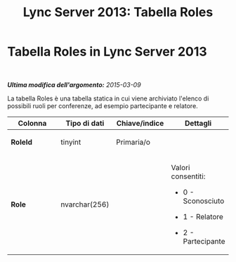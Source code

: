 ﻿---
title: 'Lync Server 2013: Tabella Roles'
TOCTitle: Tabella Roles
ms:assetid: e8eb8a10-26b5-488b-bc8c-f9ef93f98bdb
ms:mtpsurl: https://technet.microsoft.com/it-it/library/Gg399043(v=OCS.15)
ms:contentKeyID: 49302346
ms.date: 08/24/2015
mtps_version: v=OCS.15
ms.translationtype: HT
---

# Tabella Roles in Lync Server 2013

 

_**Ultima modifica dell'argomento:** 2015-03-09_

La tabella Roles è una tabella statica in cui viene archiviato l'elenco di possibili ruoli per conferenze, ad esempio partecipante e relatore.


<table>
<colgroup>
<col style="width: 25%" />
<col style="width: 25%" />
<col style="width: 25%" />
<col style="width: 25%" />
</colgroup>
<thead>
<tr class="header">
<th>Colonna</th>
<th>Tipo di dati</th>
<th>Chiave/indice</th>
<th>Dettagli</th>
</tr>
</thead>
<tbody>
<tr class="odd">
<td><p><strong>RoleId</strong></p></td>
<td><p>tinyint</p></td>
<td><p>Primaria/o</p></td>
<td><p></p></td>
</tr>
<tr class="even">
<td><p><strong>Role</strong></p></td>
<td><p>nvarchar(256)</p></td>
<td><p></p></td>
<td><p>Valori consentiti:</p>
<ul>
<li><p>0 - Sconosciuto</p></li>
<li><p>1 - Relatore</p></li>
<li><p>2 - Partecipante</p></li>
</ul></td>
</tr>
</tbody>
</table>

